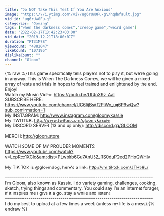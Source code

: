 ```yaml
---
title: "Do NOT Take This Test If You Are Anxious"
image: "https:\/\/i.ytimg.com\/vi\/ug6rUw0Fu-g\/hqdefault.jpg"
vid_id: "ug6rUw0Fu-g"
categories: "Gaming"
tags: ["when the darkness comes","creepy game","weird game"]
date: "2022-02-17T18:42:23+03:00"
vid_date: "2019-12-21T18:00:07Z"
duration: "PT31M7S"
viewcount: "4882047"
likeCount: "107195"
dislikeCount: ""
channel: "Gloom"
---
```

{% raw %}This game specifically tells players not to play it, but we're going in anyway. This is When The Darkness Comes, we will be given a mixed array of tests and trials in hopes to feel trained and enlightened by the end. Enjoy!<br />Watch my Music Video: <a rel="nofollow" target="blank" href="https://youtu.be/UtUnX9z_AaI">https://youtu.be/UtUnX9z_AaI</a><br />SUBSCRIBE HERE: <a rel="nofollow" target="blank" href="https://www.youtube.com/channel/UC6IijBsVf2PlWo_uq6P9wQw?sub_confirmation=1">https://www.youtube.com/channel/UC6IijBsVf2PlWo_uq6P9wQw?sub_confirmation=1</a><br />My INSTAGRAM: <a rel="nofollow" target="blank" href="http://www.instagram.com/gloomykassie">http://www.instagram.com/gloomykassie</a><br />My TWITTER: <a rel="nofollow" target="blank" href="http://www.twitter.com/gloomykassie">http://www.twitter.com/gloomykassie</a><br />My DISCORD SERVER (13 and up only): <a rel="nofollow" target="blank" href="http://discord.gg/GLOOM">http://discord.gg/GLOOM</a><br /><br />MERCH: <a rel="nofollow" target="blank" href="http://gloom.store">http://gloom.store</a><br /><br />WATCH SOME OF MY PROUDER MOMENTS: <a rel="nofollow" target="blank" href="https://www.youtube.com/watch?v=LcpRcc1XClc&amp;list=PLwbhb6Gu7AnU32_RS0duPQed2PHoQWHlv">https://www.youtube.com/watch?v=LcpRcc1XClc&amp;list=PLwbhb6Gu7AnU32_RS0duPQed2PHoQWHlv</a><br /><br />My TIK TOK is @gloomdog, here's a link: <a rel="nofollow" target="blank" href="http://vm.tiktok.com/JTHb8L/">http://vm.tiktok.com/JTHb8L/</a><br /><br />---------------------------------------------------------------------------<br />I’m Gloom, also known as Kassie. I do variety gaming, challenges, cooking, sketch, trying things and commentary. You could say I’m an internet forager, if it inspires me I give it a go. stay a while and listen!<br />---------------------------------------------------------------------------<br />I do my best to upload at a few times a week (unless my life is a mess).{% endraw %}
